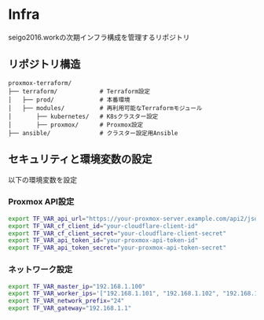 # Infra
seigo2016.workの次期インフラ構成を管理するリポジトリ

## リポジトリ構造
```
proxmox-terraform/
├── terraform/            # Terraform設定
│   ├── prod/             # 本番環境
│   ├── modules/          # 再利用可能なTerraformモジュール
│       ├── kubernetes/   # K8sクラスター設定
│       ├── proxmox/      # Proxmox設定
├── ansible/              # クラスター設定用Ansible
```

## セキュリティと環境変数の設定
以下の環境変数を設定
### Proxmox API設定

```bash
export TF_VAR_api_url="https://your-proxmox-server.example.com/api2/json/"
export TF_VAR_cf_client_id="your-cloudflare-client-id"
export TF_VAR_cf_client_secret="your-cloudflare-client-secret"
export TF_VAR_api_token_id="your-proxmox-api-token-id"
export TF_VAR_api_token_secret="your-proxmox-api-token-secret"
```

### ネットワーク設定

```bash
export TF_VAR_master_ip="192.168.1.100"
export TF_VAR_worker_ips='["192.168.1.101", "192.168.1.102", "192.168.1.103"]'
export TF_VAR_network_prefix="24"
export TF_VAR_gateway="192.168.1.1"
```
